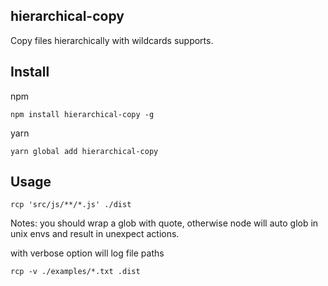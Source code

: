 ## hierarchical-copy

Copy files hierarchically with wildcards supports.

## Install

npm
```
npm install hierarchical-copy -g
```

yarn
```
yarn global add hierarchical-copy
```

## Usage
```
rcp 'src/js/**/*.js' ./dist
```
Notes: you should wrap a glob with quote, otherwise node will auto glob in unix envs and result in unexpect actions.

with verbose option will log file paths
```
rcp -v ./examples/*.txt .dist
```
